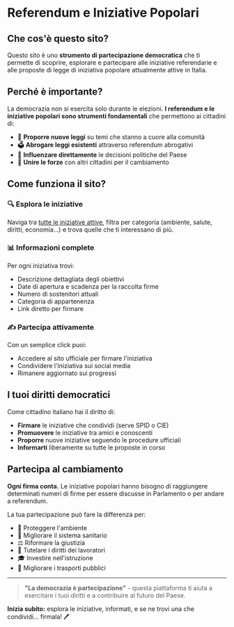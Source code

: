 # Referendum e Iniziative Popolari

## Che cos'è questo sito?

Questo sito è uno **strumento di partecipazione democratica** che ti permette di scoprire, esplorare e partecipare alle iniziative referendarie e alle proposte di legge di iniziativa popolare attualmente attive in Italia.

## Perché è importante?

La democrazia non si esercita solo durante le elezioni. **I referendum e le iniziative popolari sono strumenti fondamentali** che permettono ai cittadini di:

- 📝 **Proporre nuove leggi** su temi che stanno a cuore alla comunità
- 🗳️ **Abrogare leggi esistenti** attraverso referendum abrogativi
- 💪 **Influenzare direttamente** le decisioni politiche del Paese
- 🤝 **Unire le forze** con altri cittadini per il cambiamento

## Come funziona il sito?

### 🔍 **Esplora le iniziative**

Naviga tra [tutte le iniziative attive](/referendum_iniziative_popolari/?stato=IN%20RACCOLTA%20FIRME), filtra per categoria (ambiente, salute, diritti, economia...) e trova quelle che ti interessano di più.

### 📊 **Informazioni complete**

Per ogni iniziativa trovi:

- Descrizione dettagliata degli obiettivi
- Date di apertura e scadenza per la raccolta firme
- Numero di sostenitori attuali
- Categoria di appartenenza
- Link diretto per firmare

### ✍️ **Partecipa attivamente**

Con un semplice click puoi:

- Accedere al sito ufficiale per firmare l'iniziativa
- Condividere l'iniziativa sui social media
- Rimanere aggiornato sui progressi

## I tuoi diritti democratici

Come cittadino italiano hai il diritto di:

- **Firmare** le iniziative che condividi (serve SPID o CIE)
- **Promuovere** le iniziative tra amici e conoscenti
- **Proporre** nuove iniziative seguendo le procedure ufficiali
- **Informarti** liberamente su tutte le proposte in corso

## Partecipa al cambiamento

**Ogni firma conta.** Le iniziative popolari hanno bisogno di raggiungere determinati numeri di firme per essere discusse in Parlamento o per andare a referendum.

La tua partecipazione può fare la differenza per:

- 🌱 Proteggere l'ambiente
- 🏥 Migliorare il sistema sanitario
- ⚖️ Riformare la giustizia
- 💼 Tutelare i diritti dei lavoratori
- 🎓 Investire nell'istruzione
- 🚌 Migliorare i trasporti pubblici

---

> **"La democrazia è partecipazione"** - questa piattaforma ti aiuta a esercitare i tuoi diritti e a contribuire al futuro del Paese.

**Inizia subito:** esplora le iniziative, informati, e se ne trovi una che condividi... firmala! 🖊️
